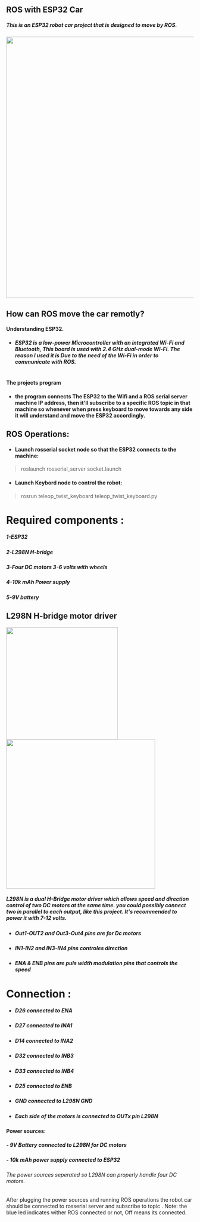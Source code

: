 ## ROS with ESP32 Car
##### This is an ESP32 robot car project that is designed to move by ROS. 

<img 
src="https://user-images.githubusercontent.com/49666154/140733000-94906f91-95a6-4caf-8942-75631905dc4c.jpg" width="700px"  > 

## How can ROS move the car remotly?
#### Understanding ESP32.
- ##### ESP32 is a low-power Microcontroller with an integrated Wi-Fi and Bluetooth, This board is used with 2.4 GHz dual-mode Wi-Fi. The reason I used it is Due  to the need of the Wi-Fi in order to communicate with ROS.
 #
 #### The projects program
 - #### the program connects The ESP32 to the Wifi and a ROS serial server machine IP address, then it'll subscribe to a specific ROS topic in that machine so whenever when press keyboard to move towards any side it will understand and move the ESP32 accordingly.

## ROS Operations:
- #### Launch rosserial socket node so that the ESP32 connects to the machine:
> roslaunch rosserial_server socket.launch
- #### Launch Keybord node to control the robot: 
> rosrun teleop_twist_keyboard teleop_twist_keyboard.py




# Required components :
##### 1-ESP32
##### 2-L298N H-bridge
##### 3-Four DC motors 3-6 volts with wheels
##### 4-10k mAh Power supply 
##### 5-9V battery

## L298N H-bridge motor driver  
<img src="https://user-images.githubusercontent.com/49666154/128776326-36a2416f-9356-49f9-842e-ab9bff2704f0.jpeg" width="300px" > <img src="https://user-images.githubusercontent.com/49666154/128803887-7bc041e8-9c74-42aa-8f75-aa2c68efa30d.png" width="400px" >
##### L298N is a dual H-Bridge motor driver which allows speed and direction control of two DC motors at the same time. you could possibly connect two in parallel to each output, like this project. It's recommended to power it with 7-12 volts.
- ##### Out1-OUT2  and Out3-Out4 pins are for Dc motors
- ##### IN1-IN2 and IN3-IN4 pins controles direction 
- ##### ENA & ENB pins are puls width modulation pins that controls the speed
 
# Connection :
- ##### D26 connected to ENA
- ##### D27 connected to INA1
- ##### D14 connected to INA2
- ##### D32 connected to INB3
- ##### D33 connected to INB4
- ##### D25 connected to ENB
- ##### GND connected to L298N GND
- ##### Each side of the motors is connected to OUTx pin L298N 
#### Power sources:
##### - 9V Battery connected to L298N for DC motors 
##### - 10k mAh power supply connected to ESP32
###### The power sources seperated so L298N can properly handle four DC motors.

 After plugging the power sources and running ROS operations the robot car should be connected to rosserial server and subscribe to  topic .
 Note: the blue led indicates wither ROS connected or not, Off means its connected.

